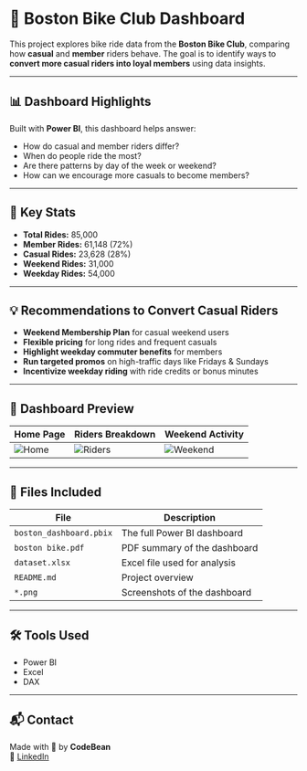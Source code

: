 # 🚴 Boston Bike Club Dashboard

This project explores bike ride data from the **Boston Bike Club**, comparing how **casual** and **member** riders behave. The goal is to identify ways to **convert more casual riders into loyal members** using data insights.

---

## 📊 Dashboard Highlights

Built with **Power BI**, this dashboard helps answer:

- How do casual and member riders differ?
- When do people ride the most?
- Are there patterns by day of the week or weekend?
- How can we encourage more casuals to become members?

---

## 📌 Key Stats

- **Total Rides:** 85,000  
- **Member Rides:** 61,148 (72%)  
- **Casual Rides:** 23,628 (28%)  
- **Weekend Rides:** 31,000  
- **Weekday Rides:** 54,000  

---

## 💡 Recommendations to Convert Casual Riders

- **Weekend Membership Plan** for casual weekend users  
- **Flexible pricing** for long rides and frequent casuals  
- **Highlight weekday commuter benefits** for members  
- **Run targeted promos** on high-traffic days like Fridays & Sundays  
- **Incentivize weekday riding** with ride credits or bonus minutes  

---

## 📸 Dashboard Preview

| Home Page | Riders Breakdown | Weekend Activity |
|-----------|------------------|------------------|
| ![Home](home.png) | ![Riders](riders.png) | ![Weekend](weekend.png) |

---

## 📁 Files Included

| File | Description |
|------|-------------|
| `boston_dashboard.pbix` | The full Power BI dashboard |
| `boston bike.pdf` | PDF summary of the dashboard |
| `dataset.xlsx` | Excel file used for analysis |
| `README.md` | Project overview |
| `*.png` | Screenshots of the dashboard |

---

## 🛠 Tools Used

- Power BI
- Excel
- DAX


---

## 📬 Contact

Made with 🚴 by **CodeBean**  
🔗 [LinkedIn](https://www.linkedin.com/in/codebean1474)

